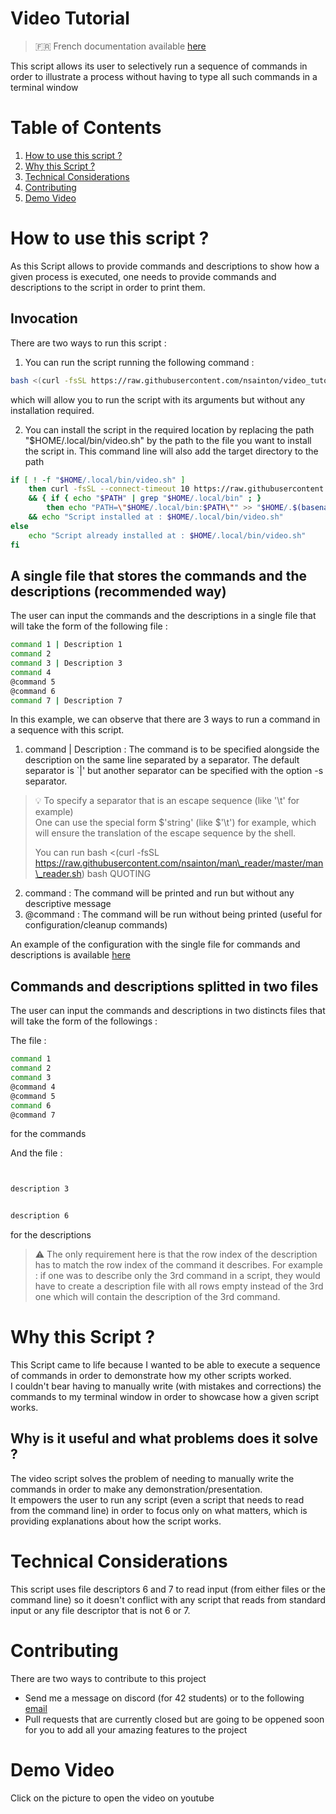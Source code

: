 # Video Tutorial

> :fr: French documentation available [here](/docs/README.fr.md)

This script allows its user to selectively run a sequence of commands
in order to illustrate a process without having to type all such commands
in a terminal window

# Table of Contents

1.	[How to use this script ?](#how-to-use-this-script-)
2.	[Why this Script ?](#why-this-Script-)
3.	[Technical Considerations](#Technical-Considerations)
4.	[Contributing](#Contributing)
5.	[Demo Video](#Demo-Video)

# How to use this script ?

As this Script allows to provide commands and descriptions to show how a given 
process is executed, one needs to provide commands and descriptions to the script
in order to print them.

## Invocation

There are two ways to run this script : 
1.	You can run the script running the following command :
```bash
bash <(curl -fsSL https://raw.githubusercontent.com/nsainton/video_tutorial/master/video.sh)
```
which will allow you to run the script with its arguments but without any installation required.

2.	You can install the script in the required location by replacing the path "$HOME/.local/bin/video.sh" by the path 
to the file you want to install the script in. This command line will also add the target directory to the path

```bash
if [ ! -f "$HOME/.local/bin/video.sh" ]
	then curl -fsSL --connect-timeout 10 https://raw.githubusercontent.com/nsainton/video_tutorial/master/video.sh -o "$HOME/.local/bin/video.sh" \
	&& { if { echo "$PATH" | grep "$HOME/.local/bin" ; }
		then echo "PATH=\"$HOME/.local/bin:$PATH\"" >> "$HOME/.$(basename $SHELL)rc"; echo "Path : \`$HOME/.local/bin added to path'" ; . "$HOME/.$(basename $SHELL)rc" ; fi ; } \
	&& echo "Script installed at : $HOME/.local/bin/video.sh"
else
	echo "Script already installed at : $HOME/.local/bin/video.sh"
fi
```

## A single file that stores the commands and the descriptions (recommended way)

The user can input the commands and the descriptions in a single file that will 
take the form of the following file :
```bash
command 1 | Description 1
command 2
command 3 | Description 3
command 4
@command 5
@command 6
command 7 | Description 7
```

In this example, we can observe that there are 3 ways to run a command in a sequence with 
this script.
1.	command | Description : The command is to be specified alongside the description on the 
same line separated by a separator. The default separator is \`|' but another separator can 
be specified with the option -s separator.

<blockquote>

:bulb: To specify a separator that is an escape sequence (like '\t' for example)<br/>
One can use the special form $'string' (like $'\t') for example, which will ensure the 
translation of the escape sequence by the shell.

You can run bash <(curl -fsSL https://raw.githubusercontent.com/nsainton/man\_reader/master/man\_reader.sh) bash QUOTING

</blockquote>

2.	command : The command will be printed and run but without any descriptive message
3.	@command : The command will be run without being printed (useful for configuration/cleanup commands)

An example of the configuration with the single file for commands and descriptions is available 
[here](/tests_commands/commands_and_descriptions.txt)

## Commands and descriptions splitted in two files

The user can input the commands and descriptions in two distincts files that will take the 
form of the followings : 

The file : 
```bash
command 1
command 2
command 3
@command 4
@command 5
command 6
@command 7
```
for the commands 

And the file : 
```bash


description 3


description 6
```
for the descriptions

> :warning: The only requirement here is that the row index of the description has to match the row index of the command it describes.
> For example : if one was to describe only the 3rd command in a script, they would have to create a description file with 
> all rows empty instead of the 3rd one which will contain the description of the 3rd command.

# Why this Script ?

This Script came to life because I wanted to be able to execute a sequence of commands in order to demonstrate how my other scripts worked.<br/>
I couldn't bear having to manually write (with mistakes and corrections) the commands to my terminal window in order to showcase how a given 
script works.

## Why is it useful and what problems does it solve ?

The video script solves the problem of needing to manually write the commands in order to make any demonstration/presentation. <br/>
It empowers the user to run any script (even a script that needs to read from the command line) in order to focus only on what matters, which is 
providing explanations about how the script works.

# Technical Considerations

This script uses file descriptors 6 and 7 to read input (from either files or the command line) so it doesn't conflict with any script that reads 
from standard input or any file descriptor that is not 6 or 7.

# Contributing
There are two ways to contribute to this project
- Send me a message on discord (for 42 students) or to the following [email](mailto:nsainton@student.42.fr?subject=[video_tutorial])
- Pull requests that are currently closed but are going to be oppened soon for you to add all your amazing features to the project

# Demo Video

Click on the picture to open the video on youtube

